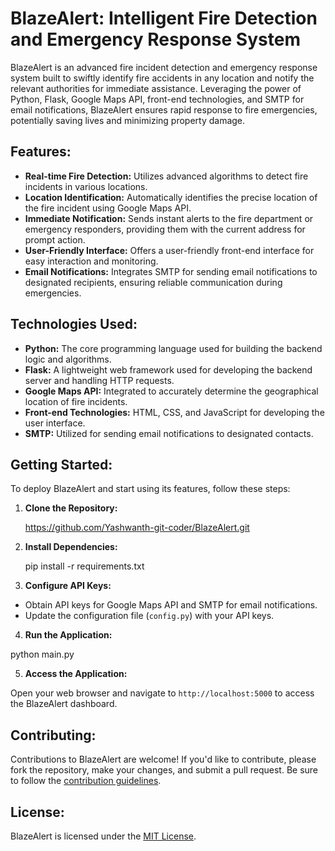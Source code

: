 # BlazeAlert: Intelligent Fire Detection and Emergency Response System

BlazeAlert is an advanced fire incident detection and emergency response system built to swiftly identify fire accidents in any location and notify the relevant authorities for immediate assistance. Leveraging the power of Python, Flask, Google Maps API, front-end technologies, and SMTP for email notifications, BlazeAlert ensures rapid response to fire emergencies, potentially saving lives and minimizing property damage.

## Features:

- **Real-time Fire Detection:** Utilizes advanced algorithms to detect fire incidents in various locations.
- **Location Identification:** Automatically identifies the precise location of the fire incident using Google Maps API.
- **Immediate Notification:** Sends instant alerts to the fire department or emergency responders, providing them with the current address for prompt action.
- **User-Friendly Interface:** Offers a user-friendly front-end interface for easy interaction and monitoring.
- **Email Notifications:** Integrates SMTP for sending email notifications to designated recipients, ensuring reliable communication during emergencies.

## Technologies Used:

- **Python:** The core programming language used for building the backend logic and algorithms.
- **Flask:** A lightweight web framework used for developing the backend server and handling HTTP requests.
- **Google Maps API:** Integrated to accurately determine the geographical location of fire incidents.
- **Front-end Technologies:** HTML, CSS, and JavaScript for developing the user interface.
- **SMTP:** Utilized for sending email notifications to designated contacts.

## Getting Started:

To deploy BlazeAlert and start using its features, follow these steps:

1. **Clone the Repository:**

    https://github.com/Yashwanth-git-coder/BlazeAlert.git

2. **Install Dependencies:**

    pip install -r requirements.txt


3. **Configure API Keys:**
- Obtain API keys for Google Maps API and SMTP for email notifications.
- Update the configuration file (`config.py`) with your API keys.

4. **Run the Application:**

  python main.py


5. **Access the Application:**

Open your web browser and navigate to `http://localhost:5000` to access the BlazeAlert dashboard.

## Contributing:

Contributions to BlazeAlert are welcome! If you'd like to contribute, please fork the repository, make your changes, and submit a pull request. Be sure to follow the [contribution guidelines](CONTRIBUTING.md).

## License:

BlazeAlert is licensed under the [MIT License](LICENSE).
